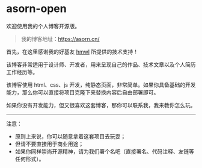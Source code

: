 # asorn-open



欢迎使用我的个人博客开源版。

> 我的博客地址：https://asorn.cn/

首先，在这里感谢我的好基友 [hmwl](https://github.com/hmwl) 所提供的技术支持！

该博客非常适用于设计师、开发者，用来呈现自己的作品、技术文章以及个人简历工作经历等。

该博客使用 html、css、js 开发，纯静态页面，非常简单。如果你具备基础的开发能力，那么你可以直接将项目克隆下来替换内容后自由部署即可。

如果你没有开发能力，但又很喜欢这套博客，那你可以联系我，我来教你怎么玩。

---

注意：

- 原则上来说，你可以随意拿着这套项目去玩耍；
- 但请不要直接用于商业用途；
- 如果你同样崇尚开源精神，请为我们署个名吧（直接署名、代码注释、友链等任何形式）。
